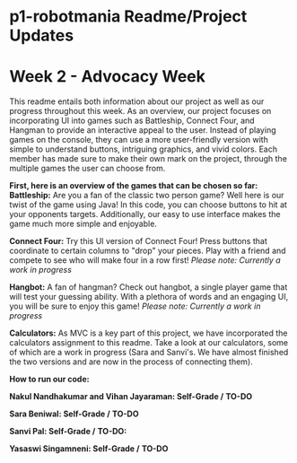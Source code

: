 
# p1-robotmania Readme/Project Updates

# Week 2 - Advocacy Week

This readme entails both information about our project as well as our progress throughout this week. As an overview, our project focuses on incorporating UI into games such as Battleship, Connect Four, and Hangman to provide an interactive appeal to the user. Instead of playing games on the console, they can use a more user-friendly version with simple to understand buttons, intriguing graphics, and vivid colors. Each member has made sure to make their own mark on the project, through the multiple games the user can choose from.

**First, here is an overview of the games that can be chosen so far:**
**Battleship:** Are you a fan of the classic two person game? Well here is our twist of the game using Java! In this code, you can choose buttons to hit at your opponents targets. Additionally, our easy to use interface makes the game much more simple and enjoyable.

**Connect Four:** Try this UI version of Connect Four! Press buttons that coordinate to certain columns to "drop" your pieces. Play with a friend and compete to see who will make four in a row first! *Please note: Currently a work in progress*

**Hangbot:** A fan of hangman? Check out hangbot, a single player game that will test your guessing ability. With a plethora of words and an engaging UI, you will be sure to enjoy this game! *Please note: Currently a work in progress*

**Calculators:** As MVC is a key part of this project, we have incorporated the calculators assignment to this readme. Take a look at our calculators, some of which are a work in progress (Sara and Sanvi's. We have almost finished the two versions and are now in the process of connecting them).

**How to run our code:**

**Nakul Nandhakumar and Vihan Jayaraman: Self-Grade /** 
**TO-DO**

**Sara Beniwal: Self-Grade /**
**TO-DO**

**Sanvi Pal: Self-Grade /**
**TO-DO:**

**Yasaswi Singamneni: Self-Grade /**
**TO-DO**
